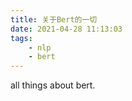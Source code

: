 ```yaml
---
title: 关于Bert的一切
date: 2021-04-28 11:13:03
tags:
    - nlp
    - bert
---
```


all things about bert.